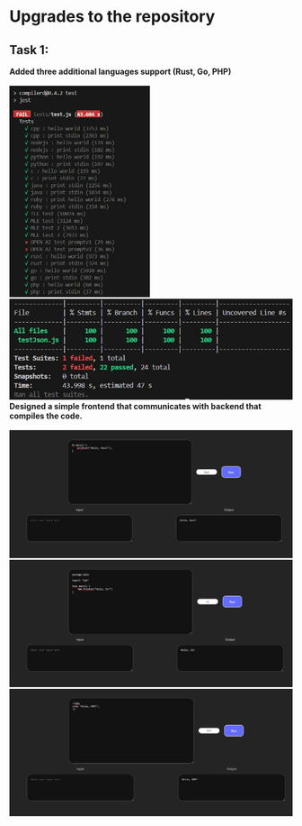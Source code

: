 <h1>Upgrades to the repository</h1>
<h2>Task 1:</h2>
<b>Added three additional languages support (Rust, Go, PHP)</b><br></br>
<img src="https://github.com/AndysTMC/compilerd-fork-andystmc/blob/main/images/Task1I1.jpg" width="250" alt="Task 1 Image 1">
<img src="https://github.com/AndysTMC/compilerd-fork-andystmc/blob/main/images/Task1I2.jpg" width="550" alt="Task 1 Image 1">
<h2Task 3:</h2>
<b>Designed a simple frontend that communicates with backend that compiles the code.</b><br></br>
<img src="https://github.com/AndysTMC/compilerd-fork-andystmc/blob/main/images/Task3I1.jpg" width="800" alt="Task 1 Image 1">
<img src="https://github.com/AndysTMC/compilerd-fork-andystmc/blob/main/images/Task3I2.jpg" width="800" alt="Task 1 Image 1">
<img src="https://github.com/AndysTMC/compilerd-fork-andystmc/blob/main/images/Task3I3.jpg" width="800" alt="Task 1 Image 1">
